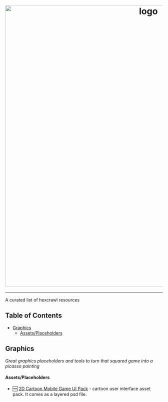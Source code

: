 <h1 align="center">
    <img width="900" src="https://cdn.rawgit.com/oseManuelPerezSevilla/Awesome-Hexcrawl/7d8012bc/Blackmarsh.jpg" alt="logo"/>
</h1>
<hr/>
A curated list of hexcrawl resources

## Table of Contents

- [Graphics](#graphics)
    - [Assets/Placeholders](#assetsplaceholders)
    
Graphics
--------
*Great graphics placeholders and tools to turn that squared game into a picasso painting*

#### Assets/Placeholders

* :free: [2D Cartoon Mobile Game UI Pack](http://graphicburger.com/mobile-game-gui/) - cartoon user interface asset pack. It comes as a layered psd file.